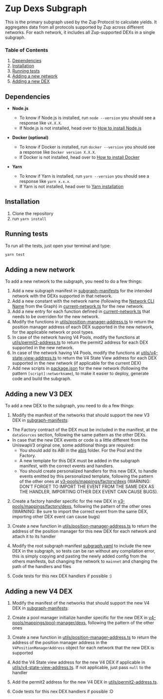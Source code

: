 # Zup Dexs Subgraph

This is the primary subgraph used by the Zup Protocol to calculate yields. It aggregates data from all protocols supported by Zup across different networks. For each network, it includes all Zup-supported DEXs in a single subgraph.

### Table of Contents

1. [Dependencies](#dependencies)
2. [Installation](#installation)
3. [Running tests](#running-tests)
4. [Adding a new network](#adding-a-new-network)
5. [Adding a new DEX](#adding-a-new-dex)

## Dependencies

- **Node.js**

  - To know if Node.js is installed, run `node --version` you should see a response like `vX.X.X`.
  - If Node.js is not installed, head over to [How to install Node.js](https://nodejs.org/en/learn/getting-started/how-to-install-nodejs)

- **Docker (optional)**

  - To know if Docker is installed, run `docker --version` you should see a response like `Docker version X.X.X`.
  - If Docker is not installed, head over to [How to install Docker](https://docs.docker.com/get-docker/)

- **Yarn**
  - To know if Yarn is installed, run `yarn --version` you should see a response like `yarn x.x.x`.
  - If Yarn is not installed, head over to [Yarn installation](https://classic.yarnpkg.com/lang/en/docs/install/#mac-stable)

## Installation

1. Clone the repository
2. run `yarn install`

## Running tests

To run all the tests, just open your terminal and type:

```bash
yarn test
```

## Adding a new network

To add a new network to the subgraph, you need to do a few things:

1. Add a new subgraph manifest in [subgraph-manifests](./subgraph-manifests) for the intended network with the DEXs supported in that network.
2. Add a new constant with the network name (following the [Network CLI Name](https://thegraph.com/docs/en/supported-networks/) from the Graph) in [current-network.ts](./src/utils/current-network.ts) for the new network.
3. Add a new entry for each function defined in [current-network.ts](./src/utils/current-network.ts) that needs to be overriden for the new network.
4. Modify the functions in [utils/position-manager-address.ts](./src/utils/position-manager-address.ts) to return the position manager address of
   each DEX supported in the new network, for the applicable network or pool types.
5. In case of the network having V4 Pools, modify the functions at [utils/permit2-address.ts](./src/utils/permit2-address.ts) to return the permit2 address for each DEX supported in the new network.
6. In case of the network having V4 Pools, modify the functions at [utils/v4-state-view-address.ts](./src/v4-pools/utils/v4-state-view-address.ts) to return the V4 State View address for each DEX supported in the new network (if applicable for the current DEX)
7. Add new scripts in [package.json](./package.json) for the new network (following the pattern `[script]:networkname`), to make it easier to deploy, generate code and build the subgraph.

## Adding a new V3 DEX

To add a new DEX to the subgraph, you need to do a few things:

1. Modify the manifest of the networks that should support the new V3 DEX in [subgraph-manifests](./subgraph-manifests):

- The Factory contract of the DEX must be included in the manifest, at the `dataSources` section, following the same pattern as the other DEXs.
- In case that the new DEX events or code is a little different from the UniswapV3 original one, some additional things are required:
  - You should add its ABI in the [abis](./abis/) folder. For the Pool and the Factory.
  - A new template for this DEX must be added in the subgraph manifest, with the correct events and handlers.
  - You should create personalized handlers for this new DEX, to handle events emitted by this personalized template, following the pattern of the other ones at [v3-pools/mappings/factory/dexs](./src/v3-pools//mappings//pool/dexs/) (WARNING:
    DON'T FORGET TO IMPORT THE EVENT FROM THE SAME DEX AS THE HANDLER, IMPORTING OTHER DEX EVENT CAN CAUSE BUGS).

2. Create a factory handler specific for the new DEX in [v3-pools/mappings/factory/dexs](./src/v3-pools/mappings/factory/dexs), following the pattern of the other ones (WARNING: Be sure to import the correct event from the same DEX, importing other DEX event can cause bugs)

3. Create a new function in [utils/position-manager-address.ts](./src/utils/position-manager-address.ts) to return the address of the position
   manager for this new DEX for each network and attach it to its handler

4. Modify the root subgraph manifest [subgraph.yaml](./subgraph.yaml) to include the new DEX in the subgraph, so tests can be ran without any compilation error, this is simply copying and pasting the newly added config from the others manifests, but changing the network to `mainnet`
   and changing the path of the handlers and files

5. Code tests for this nex DEX handlers if possible :)

## Adding a new V4 DEX

1. Modify the manifest of the networks that should support the new V4 DEX in [subgraph-manifests](./subgraph-manifests):

2. Create a pool manager initialize handler specific for the new DEX in [v4-pools/mappings/pool-manager/dexs](./src/v4-pools/mappings/pool-manager/dexs), following the pattern of the other ones

3. Create a new function in [utils/position-manager-address.ts](./src/utils/position-manager-address.ts) to return the address of the position manager address in the `V4PositionManagerAddress` object for each network that the new DEX is supported

4. Add the V4 State view address for the new V4 DEX if applicable in [utils/v4-state-view-address.ts](./src/v4-pools/utils/v4-state-view-address.ts). If not applicable, just pass `null` to the handler

5. Add the permit2 address for the new V4 DEX in [utils/permit2-address.ts](./src/utils/permit2-address.ts).

6. Code tests for this nex DEX handlers if possible :D
